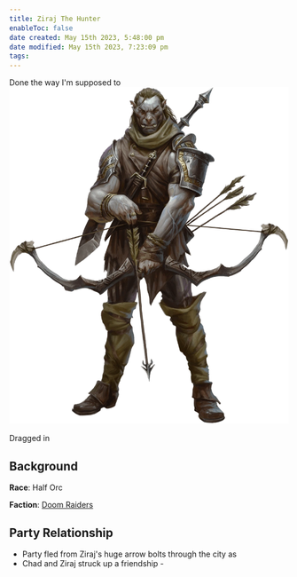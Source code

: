 ```yaml
---
title: Ziraj The Hunter
enableToc: false
date created: May 15th 2023, 5:48:00 pm
date modified: May 15th 2023, 7:23:09 pm
tags: 
---
```

Done the way I'm supposed to
![](Ziraj.png)

Dragged in

## Background
**Race**: Half Orc

**Faction**: [Doom Raiders](Doom%20Raiders.md)

## Party Relationship
- Party fled from Ziraj's huge arrow bolts through the city as
- Chad and Ziraj struck up a friendship -

